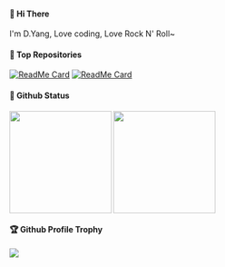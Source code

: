 #### 👋 Hi There

I'm D.Yang, Love coding, Love Rock N' Roll~

#### 🏅 Top Repositories

[![ReadMe Card](https://github-readme-stats.vercel.app/api/pin/?username=baomidou&repo=mybatis-plus)](https://github.com/baomidou/mybatis-plus)
[![ReadMe Card](https://github-readme-stats.vercel.app/api/pin/?username=baomidou&repo=mybatis-plus-doc)](https://github.com/baomidou/mybatis-plus-doc)

#### 🔖 Github Status

<div>
  <img height="180" align="left" src="https://github-readme-stats.vercel.app/api?username=yangyang0507&count_private=true&show_icons=true&theme=onedark" />
  <img height="180" src="https://github-readme-stats.vercel.app/api/top-langs/?username=yangyang0507&layout=compact&theme=onedark" />
</div>

#### 🏆 Github Profile Trophy

<a href="https://github.com/ryo-ma/github-profile-trophy">
  <img src="https://github-profile-trophy.vercel.app/?username=yangyang0507&column=8&theme=onedark&no-frame=true"/>
</a>
